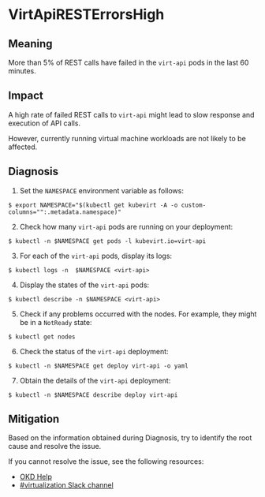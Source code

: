 <!-- Edited by Jiří Herrmann, 8 Nov 2022 -->

# VirtApiRESTErrorsHigh

## Meaning

More than 5% of REST calls have failed in the `virt-api` pods in the last 60 minutes.

## Impact

A high rate of failed REST calls to `virt-api` might lead to slow response and execution of API calls.

However, currently running virtual machine workloads are not likely to be affected. 

## Diagnosis

1. Set the `NAMESPACE` environment variable as follows:
```
$ export NAMESPACE="$(kubectl get kubevirt -A -o custom-columns="":.metadata.namespace)"
```

2. Check how many `virt-api` pods are running on your deployment:
```
$ kubectl -n $NAMESPACE get pods -l kubevirt.io=virt-api
```

3. For each of the `virt-api` pods, display its logs:
```
$ kubectl logs -n  $NAMESPACE <virt-api>
```

4. Display the states of the `virt-api` pods:
```
$ kubectl describe -n $NAMESPACE <virt-api>
```

5. Check if any problems occurred with the nodes. For example, they might be in a `NotReady` state:
```
$ kubectl get nodes
```

6. Check the status of the `virt-api` deployment:
```
$ kubectl -n $NAMESPACE get deploy virt-api -o yaml
```

7. Obtain the details of the `virt-api` deployment:
```
$ kubectl -n $NAMESPACE describe deploy virt-api
```

## Mitigation

Based on the information obtained during Diagnosis, try to identify the root cause and resolve the issue.

<!--DS: If you cannot resolve the issue, log in to the link:https://access.redhat.com[Customer Portal] and open a support case, attaching the artifacts gathered during the Diagnosis procedure.-->
<!--USstart-->
If you cannot resolve the issue, see the following resources:

- [OKD Help](https://www.okd.io/help/)
- [#virtualization Slack channel](https://kubernetes.slack.com/channels/virtualization)
<!--USend-->
